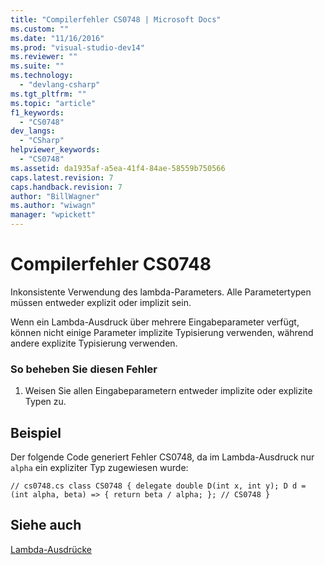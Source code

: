 ```yaml
---
title: "Compilerfehler CS0748 | Microsoft Docs"
ms.custom: ""
ms.date: "11/16/2016"
ms.prod: "visual-studio-dev14"
ms.reviewer: ""
ms.suite: ""
ms.technology: 
  - "devlang-csharp"
ms.tgt_pltfrm: ""
ms.topic: "article"
f1_keywords: 
  - "CS0748"
dev_langs: 
  - "CSharp"
helpviewer_keywords: 
  - "CS0748"
ms.assetid: da1935af-a5ea-41f4-84ae-58559b750566
caps.latest.revision: 7
caps.handback.revision: 7
author: "BillWagner"
ms.author: "wiwagn"
manager: "wpickett"
---
```

# Compilerfehler CS0748
Inkonsistente Verwendung des lambda\-Parameters. Alle Parametertypen müssen entweder explizit oder implizit sein.  
  
 Wenn ein Lambda\-Ausdruck über mehrere Eingabeparameter verfügt, können nicht einige Parameter implizite Typisierung verwenden, während andere explizite Typisierung verwenden.  
  
### So beheben Sie diesen Fehler  
  
1.  Weisen Sie allen Eingabeparametern entweder implizite oder explizite Typen zu.  
  
## Beispiel  
 Der folgende Code generiert Fehler CS0748, da im Lambda\-Ausdruck nur `alpha` ein expliziter Typ zugewiesen wurde:  
  
```  
// cs0748.cs class CS0748 { delegate double D(int x, int y); D d = (int alpha, beta) => { return beta / alpha; }; // CS0748 }  
```  
  
## Siehe auch  
 [Lambda\-Ausdrücke](../../csharp/programming-guide/statements-expressions-operators/lambda-expressions.md)